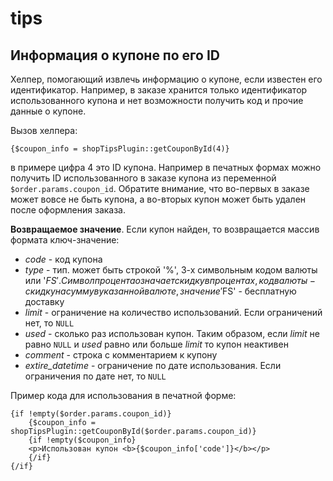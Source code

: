 # tips

## Информация о купоне по его ID

Хелпер, помогающий извлечь информацию о купоне, если известен его идентификатор. Например, в заказе хранится только
идентификатор использованного купона и нет возможности получить код и прочие данные о купоне.

Вызов хелпера:

    {$coupon_info = shopTipsPlugin::getCouponById(4)}
    
в примере цифра 4 это ID купона. Например в печатных формах можно получить ID использованного в заказе купона из
переменной `$order.params.coupon_id`. Обратите внимание, что во-первых в заказе может вовсе не быть купона, а
во-вторых купон может быть удален после оформления заказа.

**Возвращаемое значение**. Если купон найден, то возвращается массив формата ключ-значение:
    
* *code* - код купона
* *type* - тип. может быть строкой '%', 3-х символьным кодом валюты или '$FS'. Символ процента означает
  скидку в процентах, код валюты - скидку на сумму в указанной валюте, значение '$FS' - бесплатную доставку
* *limit* - ограничение на количество использований. Если ограничений нет, то `NULL`
* *used* - сколько раз использован купон. Таким образом, если *limit* не равно `NULL` и *used* равно или больше *limit*
  то купон неактивен
* *comment* - строка с комментарием к купону
* *extire_datetime* - ограничение по дате использования. Если ограничения по дате нет, то `NULL`

Пример кода для использования в печатной форме:

    {if !empty($order.params.coupon_id)}
        {$coupon_info = shopTipsPlugin::getCouponById($order.params.coupon_id)}
        {if !empty($coupon_info}
        <p>Использован купон <b>{$coupon_info['code']}</b></p>
        {/if}
    {/if}
